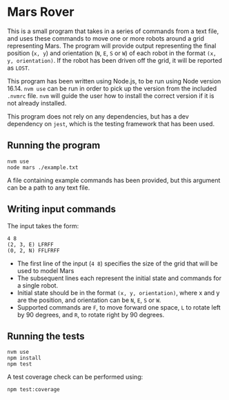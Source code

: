 # Mars Rover
This is a small program that takes in a series of commands from a text file, and uses these commands to move one or more robots around a grid representing Mars. The program will provide output representing the final position (`x, y`) and orientation (`N`, `E`, `S` or `W`) of each robot in the format `(x, y, orientation)`. If the robot has been driven off the grid, it will be reported as `LOST`.

This program has been written using Node.js, to be run using Node version 16.14. `nvm use` can be run in order to pick up the version from the included `.nvmrc` file. `nvm` will guide the user how to install the correct version if it is not already installed.

This program does not rely on any dependencies, but has a dev dependency on `jest`, which is the testing framework that has been used.

## Running the program
```
nvm use
node mars ./example.txt
```
A file containing example commands has been provided, but this argument can be a path to any text file.

## Writing input commands
The input takes the form:
```
4 8
(2, 3, E) LFRFF
(0, 2, N) FFLFRFF
```

- The first line of the input (`4 8`) specifies the size of the grid that will be used to model Mars
- The subsequent lines each
represent the initial state and commands for a single robot.
- Initial state should be in the format `(x, y, orientation)`, where x and y are the position, and orientation can be `N`, `E`, `S` or `W`.
- Supported commands are `F`, to move forward one space, `L` to rotate left by 90 degrees, and `R`, to rotate right by 90 degrees.

## Running the tests
```
nvm use
npm install
npm test
```

A test coverage check can be performed using:
```
npm test:coverage
```
